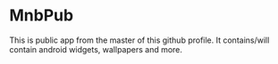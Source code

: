 # MnbPub
This is public app from the master of this github profile. It contains/will contain android widgets, wallpapers and more.
